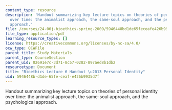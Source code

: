 ```yaml
---
content_type: resource
description: 'Handout summarizing key lecture topics on theories of personal identity
  over time: the animalist approach, the same-soul approach, and the psychological
  approach.'
file: /courses/24-06j-bioethics-spring-2009/5946448bd1de65feceafe426b9935d7f_MIT24_06Js09_handout07.pdf
file_type: application/pdf
learning_resource_types: []
license: https://creativecommons.org/licenses/by-nc-sa/4.0/
ocw_type: OCWFile
parent_title: Study Materials
parent_type: CourseSection
parent_uid: 02691e7c-3d71-8c57-0282-897aed8b1db2
resourcetype: Document
title: "Bioethics Lecture 6 Handout \u2013 Personal Identity"
uid: 5946448b-d1de-65fe-ceaf-e426b9935d7f
---
```

Handout summarizing key lecture topics on theories of personal identity over time: the animalist approach, the same-soul approach, and the psychological approach.
